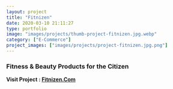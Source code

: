 ```yaml
---
layout: project
title: "Fitnizen"
date: 2020-03-10 21:11:27
type: portfolio
image: "images/projects/thumb-project-fitnizen.jpg.webp"
category: ["E-Commerce"]
project_images: ["images/projects/project-fitnizen.jpg.png"]
---
```


### Fitness & Beauty Products for the Citizen

**Visit Project : [Fitnizen.Com](https://fitnizen.com)**
